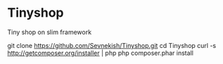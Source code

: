 # Tinyshop
Tiny shop on slim framework

git clone https://github.com/Sevnekish/Tinyshop.git
cd Tinyshop
curl -s http://getcomposer.org/installer | php
php composer.phar install
